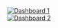 

<div class='tableauPlaceholder' id='viz1731433578496' style='position: relative'><noscript><a href='#'><img alt='Dashboard 1 ' 
src='https:&#47;&#47;public.tableau.com&#47;static&#47;images&#47;5o&#47;5orgs_constituents1112&#47;Dashboard1&#47;1_rss.png' style='border: none' /></a></noscript><object class='tableauViz'  style='display:none;'><param name='host_url' value='https%3A%2F%2Fpublic.tableau.com%2F' /> <param name='embed_code_version' value='3' /> <param name='site_root' value='' /><param name='name' value='5orgs_constituents1112&#47;Dashboard1' /><param name='tabs' value='no' /><param name='toolbar' value='yes' /><param name='static_image' value='https:&#47;&#47;public.tableau.com&#47;static&#47;images&#47;5o&#47;5orgs_constituents1112&#47;Dashboard1&#47;1.png' /> <param name='animate_transition' value='yes' /><param name='display_static_image' value='yes' /><param name='display_spinner' value='yes' /><param name='display_overlay' value='yes' /><param name='display_count' value='yes' /><param name='language' value='en-US' /><param name='filter' value='publish=yes' /></object></div>          
                                                                                                         
<script type='text/javascript'>                 
var divElement = document.getElementById('viz1731433578496');                 
var vizElement = divElement.getElementsByTagName('object')[0];             
if ( divElement.offsetWidth > 800 ) { vizElement.style.width='1000px';vizElement.style.height='2627px';} else if ( divElement.offsetWidth > 500 ) { vizElement.style.width='1000px';vizElement.style.height='2627px';} else { vizElement.style.width='100%';vizElement.style.height='1277px';}            
var scriptElement = document.createElement('script');                 
scriptElement.src = 'https://public.tableau.com/javascripts/api/viz_v1.js';      
  vizElement.parentNode.insertBefore(scriptElement, vizElement);             
</script>




<div class='tableauPlaceholder' id='viz1731635649865' style='position: relative'><noscript><a href='#'><img alt='Dashboard 2 ' src='https:&#47;&#47;public.tableau.com&#47;static&#47;images&#47;5o&#47;5orgs_constituents1112-comparingyears&#47;Dashboard2&#47;1_rss.png' style='border: none' /></a></noscript><object class='tableauViz'  style='display:none;'><param name='host_url' value='https%3A%2F%2Fpublic.tableau.com%2F' /> <param name='embed_code_version' value='3' /> <param name='site_root' value='' /><param name='name' value='5orgs_constituents1112-comparingyears&#47;Dashboard2' /><param name='tabs' value='no' /><param name='toolbar' value='yes' /><param name='static_image' value='https:&#47;&#47;public.tableau.com&#47;static&#47;images&#47;5o&#47;5orgs_constituents1112-comparingyears&#47;Dashboard2&#47;1.png' /> <param name='animate_transition' value='yes' /><param name='display_static_image' value='yes' /><param name='display_spinner' value='yes' /><param name='display_overlay' value='yes' /><param name='display_count' value='yes' /><param name='language' value='en-US' /><param name='filter' value='publish=yes' /></object></div>               
<script type='text/javascript'>                   
  var divElement = document.getElementById('viz1731635649865');                    
  var vizElement = divElement.getElementsByTagName('object')[0];                   
  if ( divElement.offsetWidth > 800 ) { vizElement.style.width='1000px';vizElement.style.height='1527px';} else if ( divElement.offsetWidth > 500 ) { vizElement.style.width='1000px';vizElement.style.height='1527px';} else { vizElement.style.width='100%';vizElement.style.height='2077px';}                    
  var scriptElement = document.createElement('script');                   
  scriptElement.src = 'https://public.tableau.com/javascripts/api/viz_v1.js';                    vizElement.parentNode.insertBefore(scriptElement, vizElement);               
</script>
